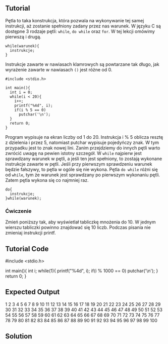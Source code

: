 Tutorial
--------

Pętla to taka konstrukcja, która pozwala na wykonywanie tej samej instrukcji, aż zostanie spełniony zadany przez nas warunek. W języku C są dostępne 3 rodzaje pętli: `while`, `do while` oraz `for`. W tej lekcji omówimy pierwszą i drugą.

    while(warunek){
      instrukcje;
    }

Instrukcje zawarte w nawiasach klamrowych są powtarzane tak długo, jak wyrażenie zawarte w nawiasach `()` jest różne od 0.

    #include <stdio.h>

    int main(){
      int i = 0;
      while(i < 20){
        i++;
        printf("%4d", i);
        if(i % 5 == 0)
          putchar('\n');
      }
      return 0;
    }

Program wypisuje na ekran liczby od 1 do 20. Instrukcja i % 5 oblicza resztę z dzielenia i przez 5, natomiast putchar wypisuje pojedyńczy znak. W tym przypadku jest to znak nowej lini.
Zanim przejdziemy do innych pętli warto zwrócić uwagę na pewien istotny szczegół. W `while` najpierw jest sprawdzany warunek w pętli, a jeśli ten jest spełniony, to zostają wykonane instrukcje zawarte w pętli. Jeśli przy pierwszym sprawdzeniu warunek będzie fałszywy, to pętla w ogóle się nie wykona.
Pętla `do while` różni się od `while`, tym że warunek jest sprawdzany po pierwszym wykonaniu pętli. Zatem pętla wykona się co najmniej raz.

    do{
      instrukcje;
    }while(warunek);


### Ćwiczenie

Zmień poniższy tak, aby wyświetlał tabliczkę mnożenia do 10. W jednym wierszu tabliczki powinno znajdować się 10 liczb. Podczas pisania nie zmieniaj instrukcji printf.

Tutorial Code
-------------

#include <stdio.h>

int main(){
  int i;
  while(1){
    printf("%4d", i);
    if(i % 1000 == 0)
      putchar('\n');
  }
  return 0;
}

Expected Output
---------------
   1   2   3   4   5   6   7   8   9  10
  11  12  13  14  15  16  17  18  19  20
  21  22  23  24  25  26  27  28  29  30
  31  32  33  34  35  36  37  38  39  40
  41  42  43  44  45  46  47  48  49  50
  51  52  53  54  55  56  57  58  59  60
  61  62  63  64  65  66  67  68  69  70
  71  72  73  74  75  76  77  78  79  80
  81  82  83  84  85  86  87  88  89  90
  91  92  93  94  95  96  97  98  99 100

Solution
--------
